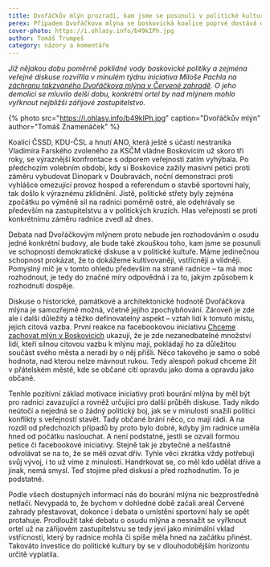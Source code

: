 ```yaml
---
title: Dvořáčkův mlýn prozradí, kam jsme se posunuli v politické kultuře
perex: Případem Dvořáčkova mlýna se boskovická koalice poprvé dostává do většího dialogu s veřejností. Půjde jí to lépe než té minulé?
cover-photo: https://i.ohlasy.info/b49kIPh.jpg
author: Tomáš Trumpeš
category: názory a komentáře
---
```


*Již nějakou dobu poměrně poklidné vody boskovické politiky a zejména veřejné diskuse rozvířila v minulém týdnu iniciativa Miloše Pachla na [záchranu takzvaného Dvořáčkova mlýna v Červené zahradě](http://www.ohlasy.info/clanky/2017/09/dvorackuv-mlyn.html). O jeho demolici se mluvilo delší dobu, konkrétní ortel by nad mlýnem mohlo vyřknout nejbližší zářijové zastupitelstvo.*

{% photo src="https://i.ohlasy.info/b49kIPh.jpg" caption="Dvořáčkův mlýn" author="Tomáš Znamenáček" %}

Koalici ČSSD, KDU-ČSL a hnutí ANO, která ještě s účastí nestraníka Vladimíra Farského zvoleného za KSČM vládne Boskovicím už skoro tři roky, se výraznější konfrontace s odporem veřejnosti zatím vyhýbala. Po předchozím volebním období, kdy si Boskovice zažily masivní petici proti záměru vybudovat Dinopark v Doubravách, noční demonstraci proti vyhlášce omezující provoz hospod a referendum o stavbě sportovní haly, tak došlo k výraznému zklidnění. Jistě, politické střety byly zejména zpočátku po výměně sil na radnici poměrně ostré, ale odehrávaly se především na zastupitelstvu a v politických kruzích. Hlas veřejnosti se proti konkrétnímu záměru radnice zvedl až dnes.

Debata nad Dvořáčkovým mlýnem proto nebude jen rozhodováním o osudu jedné konkrétní budovy, ale bude také zkouškou toho, kam jsme se posunuli ve schopnosti demokratické diskuse a v politické kultuře. Máme jedinečnou schopnost prokázat, že to dokážeme kultivovaněji, vstřícněji a vlídněji. Pomyslný míč je v tomto ohledu především na straně radnice – ta má moc rozhodnout, je tedy do značné míry odpovědná i za to, jakým způsobem k rozhodnutí dospěje.

Diskuse o historické, památkové a architektonické hodnotě Dvořáčkova mlýna je samozřejmě možná, včetně jejího zpochybňování. Zároveň je zde ale i další důležitý a těžko definovatelný aspekt – vztah lidí k tomuto místu, jejich citová vazba. První reakce na facebookovou iniciativu [Chceme zachovat mlýn v Boskovicích](https://www.facebook.com/346915795733255/) ukazují, že je zde nezanedbatelné množství lidí, kteří silnou citovou vazbu k mlýnu mají, pokládají ho za důležitou součást svého města a neradi by o něj přišli. Něco takového je samo o sobě hodnota, nad kterou nelze mávnout rukou. Tedy alespoň pokud chceme žít v přátelském městě, kde se občané cítí opravdu jako doma a opravdu jako občané. 

Tenhle pozitivní základ motivace iniciativy proti bourání mlýna by měl být pro radnici zavazující a rovněž určující pro další průběh diskuse. Tady nikdo neútočí a nejedná se o žádný politický boj, jak se v minulosti snažili politici konflikty s veřejností stavět. Tady občané brání něco, co mají rádi. A na rozdíl od předchozích případů by proto bylo dobré, kdyby jim radnice uměla hned od počátku naslouchat. A není podstatné, jestli se ozvali formou petice či facebookové iniciativy. Stejně tak je zbytečné a nešťastné odvolávat se na to, že se měli ozvat dřív. Tyhle věci zkrátka vždy potřebují svůj vývoj, i to už víme z minulosti. Handrkovat se, co měl kdo udělat dříve a jinak, nemá smysl. Teď stojíme před diskusí a před rozhodnutím. To je podstatné.

Podle všech dostupných informací nás do bourání mlýna nic bezprostředně netlačí. Nevypadá to, že bychom v dohledné době začali areál Červené zahrady přestavovat, dokonce i debata o umístění sportovní haly se opět protahuje. Prodloužit také debatu o osudu mlýna a nesnažit se vyřknout ortel už na zářijovém zastupitelstvu se tedy jeví jako minimální vklad vstřícnosti, který by radnice mohla či spíše měla hned na začátku přinést. Takováto investice do politické kultury by se v dlouhodobějším horizontu určitě vyplatila.

